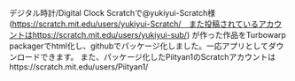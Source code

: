 デジタル時計/Digital Clock
Scratchで@yukiyui-Scratch様(https://scratch.mit.edu/users/yukiyui-Scratch/　また投稿されているアカウントはhttps://scratch.mit.edu/users/yukiyui-sub/)
が作った作品をTurbowarp packagerでhtml化し、githubでパッケージ化しました。一応アプリとしてダウンロードできます。
また、パッケージ化したPiityan1のScratchアカウントはhttps://scratch.mit.edu/users/Piityan1/
